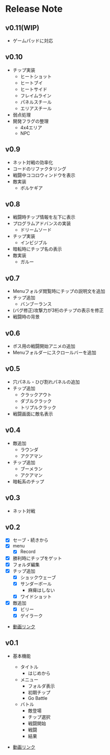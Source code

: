 # Release Note

## v0.11(WIP)

- ゲームパッドに対応

## v0.10

- チップ実装
  - ヒートショット
  - ヒートブイ
  - ヒートサイド
  - フレイムライン
  - パネルスチール
  - エリアスチール
- 弱点処理
- 開発フラグの整理
  - 4x4エリア
  - NPC

## v0.9

- ネット対戦の効率化
- コードのリファクタリング
- 戦闘中ココロウィンドウを表示
- 敵実装
  - ボルケギア

## v0.8

- 戦闘時チップ情報を左下に表示
- プログラムアドバンスの実装
  - ドリームソード
- チップ実装
  - インビジブル
- 暗転時にチップ名の表示
- 敵実装
  - ガルー

## v0.7

- Menuフォルダ閲覧時にチップの説明文を追加
- チップ追加
  - バンブーランス
- (バグ修正)攻撃力が3桁のチップの表示を修正
- 戦闘時の背景

## v0.6

- ボス用の戦闘開始アニメの追加
- Menuフォルダーにスクロールバーを追加

## v0.5

- 穴パネル・ひび割れパネルの追加
- チップ追加
  - クラックアウト
  - ダブルクラック
  - トリプルクラック
- 戦闘画面に敵名表示

## v0.4

- 敵追加
  - ラウンダ
  - アクアマン
- チップ追加
  - ブーメラン
  - アクアマン
- 暗転系のチップ

## v0.3

- ネット対戦

## v0.2

- [x] セーブ・続きから
- [x] menu
  - [x] Record
- [x] 勝利時にチップをゲット
- [x] フォルダ編集
- [x] チップ追加
  - [x] ショックウェーブ
  - [x] サンダーボール
    - 麻痺はしない
  - [x] ワイドショット
- [x] 敵追加
  - [x] ビリー
  - [x] ゲイラーク

- [動画リンク](https://www.youtube.com/watch?v=HoBq4UgdDJI)

## v0.1

- 基本機能
  - タイトル
    - はじめから
  - メニュー
    - フォルダ表示
    - 初期チップ
    - Go Battle
  - バトル
    - 敵登場
    - チップ選択
    - 戦闘開始
    - 戦闘
    - 結果

- [動画リンク](https://www.youtube.com/watch?v=64gAXcK1KO4&t=24s&ab_channel=shunshun)
